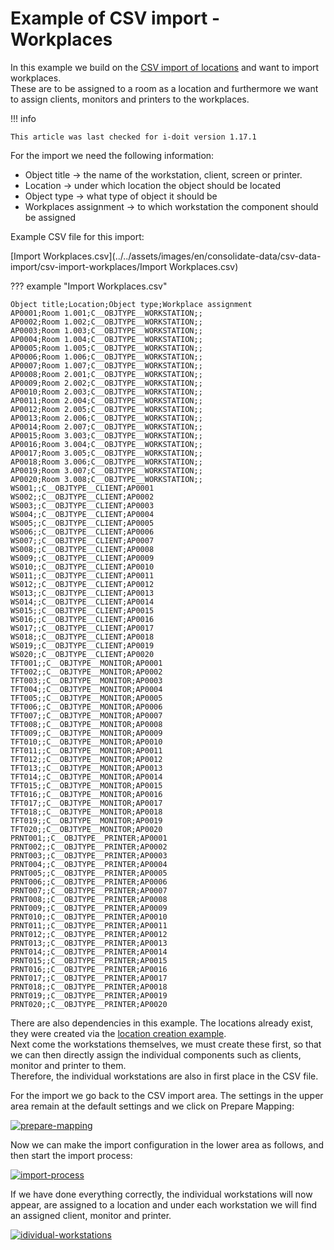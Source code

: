 # Example of CSV import - Workplaces

In this example we build on the [CSV import of locations](example-csv-import-creating-locations.md) and want to import workplaces.  
These are to be assigned to a room as a location and furthermore we want to assign clients, monitors and printers to the workplaces.

!!! info

    This article was last checked for i-doit version 1.17.1

  

  

For the import we need the following information:

*   Object title → the name of the workstation, client, screen or printer.
*   Location → under which location the object should be located
*   Object type → what type of object it should be
*   Workplaces assignment → to which workstation the component should be assigned

Example CSV file for this import:

[Import Workplaces.csv](../../assets/images/en/consolidate-data/csv-data-import/csv-import-workplaces/Import Workplaces.csv)

??? example "Import Workplaces.csv"

    Object title;Location;Object type;Workplace assignment
    AP0001;Room 1.001;C__OBJTYPE__WORKSTATION;;
    AP0002;Room 1.002;C__OBJTYPE__WORKSTATION;;
    AP0003;Room 1.003;C__OBJTYPE__WORKSTATION;;
    AP0004;Room 1.004;C__OBJTYPE__WORKSTATION;;
    AP0005;Room 1.005;C__OBJTYPE__WORKSTATION;;
    AP0006;Room 1.006;C__OBJTYPE__WORKSTATION;;
    AP0007;Room 1.007;C__OBJTYPE__WORKSTATION;;
    AP0008;Room 2.001;C__OBJTYPE__WORKSTATION;;
    AP0009;Room 2.002;C__OBJTYPE__WORKSTATION;;
    AP0010;Room 2.003;C__OBJTYPE__WORKSTATION;;
    AP0011;Room 2.004;C__OBJTYPE__WORKSTATION;;
    AP0012;Room 2.005;C__OBJTYPE__WORKSTATION;;
    AP0013;Room 2.006;C__OBJTYPE__WORKSTATION;;
    AP0014;Room 2.007;C__OBJTYPE__WORKSTATION;;
    AP0015;Room 3.003;C__OBJTYPE__WORKSTATION;;
    AP0016;Room 3.004;C__OBJTYPE__WORKSTATION;;
    AP0017;Room 3.005;C__OBJTYPE__WORKSTATION;;
    AP0018;Room 3.006;C__OBJTYPE__WORKSTATION;;
    AP0019;Room 3.007;C__OBJTYPE__WORKSTATION;;
    AP0020;Room 3.008;C__OBJTYPE__WORKSTATION;;
    WS001;;C__OBJTYPE__CLIENT;AP0001
    WS002;;C__OBJTYPE__CLIENT;AP0002
    WS003;;C__OBJTYPE__CLIENT;AP0003
    WS004;;C__OBJTYPE__CLIENT;AP0004
    WS005;;C__OBJTYPE__CLIENT;AP0005
    WS006;;C__OBJTYPE__CLIENT;AP0006
    WS007;;C__OBJTYPE__CLIENT;AP0007
    WS008;;C__OBJTYPE__CLIENT;AP0008
    WS009;;C__OBJTYPE__CLIENT;AP0009
    WS010;;C__OBJTYPE__CLIENT;AP0010
    WS011;;C__OBJTYPE__CLIENT;AP0011
    WS012;;C__OBJTYPE__CLIENT;AP0012
    WS013;;C__OBJTYPE__CLIENT;AP0013
    WS014;;C__OBJTYPE__CLIENT;AP0014
    WS015;;C__OBJTYPE__CLIENT;AP0015
    WS016;;C__OBJTYPE__CLIENT;AP0016
    WS017;;C__OBJTYPE__CLIENT;AP0017
    WS018;;C__OBJTYPE__CLIENT;AP0018
    WS019;;C__OBJTYPE__CLIENT;AP0019
    WS020;;C__OBJTYPE__CLIENT;AP0020
    TFT001;;C__OBJTYPE__MONITOR;AP0001
    TFT002;;C__OBJTYPE__MONITOR;AP0002
    TFT003;;C__OBJTYPE__MONITOR;AP0003
    TFT004;;C__OBJTYPE__MONITOR;AP0004
    TFT005;;C__OBJTYPE__MONITOR;AP0005
    TFT006;;C__OBJTYPE__MONITOR;AP0006
    TFT007;;C__OBJTYPE__MONITOR;AP0007
    TFT008;;C__OBJTYPE__MONITOR;AP0008
    TFT009;;C__OBJTYPE__MONITOR;AP0009
    TFT010;;C__OBJTYPE__MONITOR;AP0010
    TFT011;;C__OBJTYPE__MONITOR;AP0011
    TFT012;;C__OBJTYPE__MONITOR;AP0012
    TFT013;;C__OBJTYPE__MONITOR;AP0013
    TFT014;;C__OBJTYPE__MONITOR;AP0014
    TFT015;;C__OBJTYPE__MONITOR;AP0015
    TFT016;;C__OBJTYPE__MONITOR;AP0016
    TFT017;;C__OBJTYPE__MONITOR;AP0017
    TFT018;;C__OBJTYPE__MONITOR;AP0018
    TFT019;;C__OBJTYPE__MONITOR;AP0019
    TFT020;;C__OBJTYPE__MONITOR;AP0020
    PRNT001;;C__OBJTYPE__PRINTER;AP0001
    PRNT002;;C__OBJTYPE__PRINTER;AP0002
    PRNT003;;C__OBJTYPE__PRINTER;AP0003
    PRNT004;;C__OBJTYPE__PRINTER;AP0004
    PRNT005;;C__OBJTYPE__PRINTER;AP0005
    PRNT006;;C__OBJTYPE__PRINTER;AP0006
    PRNT007;;C__OBJTYPE__PRINTER;AP0007
    PRNT008;;C__OBJTYPE__PRINTER;AP0008
    PRNT009;;C__OBJTYPE__PRINTER;AP0009
    PRNT010;;C__OBJTYPE__PRINTER;AP0010
    PRNT011;;C__OBJTYPE__PRINTER;AP0011
    PRNT012;;C__OBJTYPE__PRINTER;AP0012
    PRNT013;;C__OBJTYPE__PRINTER;AP0013
    PRNT014;;C__OBJTYPE__PRINTER;AP0014
    PRNT015;;C__OBJTYPE__PRINTER;AP0015
    PRNT016;;C__OBJTYPE__PRINTER;AP0016
    PRNT017;;C__OBJTYPE__PRINTER;AP0017
    PRNT018;;C__OBJTYPE__PRINTER;AP0018
    PRNT019;;C__OBJTYPE__PRINTER;AP0019
    PRNT020;;C__OBJTYPE__PRINTER;AP0020 

There are also dependencies in this example. The locations already exist, they were created via the [location creation example](example-csv-import-creating-locations.md).  
Next come the workstations themselves, we must create these first, so that we can then directly assign the individual components such as clients, monitor and printer to them.  
Therefore, the individual workstations are also in first place in the CSV file.

For the import we go back to the CSV import area. The settings in the upper area remain at the default settings and we click on Prepare Mapping:

[![prepare-mapping](../../assets/images/en/consolidate-data/csv-data-import/csv-import-workplaces/1-csv-i-w.png)](../../assets/images/en/consolidate-data/csv-data-import/csv-import-workplaces/1-csv-i-w.png)

Now we can make the import configuration in the lower area as follows, and then start the import process:

[![import-process](../../assets/images/en/consolidate-data/csv-data-import/csv-import-workplaces/2-csv-i-w.png)](../../assets/images/en/consolidate-data/csv-data-import/csv-import-workplaces/2-csv-i-w.png)

If we have done everything correctly, the individual workstations will now appear, are assigned to a location and under each workstation we will find an assigned client, monitor and printer.

[![idividual-workstations](../../assets/images/en/consolidate-data/csv-data-import/csv-import-workplaces/3-csv-i-w.png)](../../assets/images/en/consolidate-data/csv-data-import/csv-import-workplaces/3-csv-i-w.png)